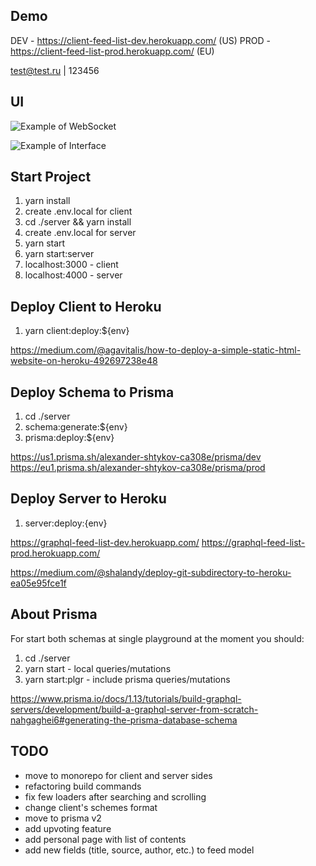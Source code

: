 ## Demo

DEV - https://client-feed-list-dev.herokuapp.com/ (US)
PROD - https://client-feed-list-prod.herokuapp.com/ (EU)

test@test.ru | 123456

## UI

![Example of WebSocket](https://i.imgur.com/c1I4wqn.gif)

![Example of Interface](https://imgur.com/BS7bMQF.png)

## Start Project

1. yarn install
2. create .env.local for client
3. cd ./server && yarn install
4. create .env.local for server
5. yarn start
6. yarn start:server
7. localhost:3000 - client
8. localhost:4000 - server

## Deploy Client to Heroku

1. yarn client:deploy:\${env}

https://medium.com/@agavitalis/how-to-deploy-a-simple-static-html-website-on-heroku-492697238e48

## Deploy Schema to Prisma

1. cd ./server
2. schema:generate:\${env}
3. prisma:deploy:\${env}

https://us1.prisma.sh/alexander-shtykov-ca308e/prisma/dev
https://eu1.prisma.sh/alexander-shtykov-ca308e/prisma/prod

## Deploy Server to Heroku

1. server:deploy:{env}

https://graphql-feed-list-dev.herokuapp.com/
https://graphql-feed-list-prod.herokuapp.com/

https://medium.com/@shalandy/deploy-git-subdirectory-to-heroku-ea05e95fce1f

## About Prisma

For start both schemas at single playground at the moment you should:

1. cd ./server
2. yarn start - local queries/mutations
3. yarn start:plgr - include prisma queries/mutations

https://www.prisma.io/docs/1.13/tutorials/build-graphql-servers/development/build-a-graphql-server-from-scratch-nahgaghei6#generating-the-prisma-database-schema

## TODO

- move to monorepo for client and server sides
- refactoring build commands
- fix few loaders after searching and scrolling
- change client's schemes format
- move to prisma v2
- add upvoting feature
- add personal page with list of contents
- add new fields (title, source, author, etc.) to feed model
